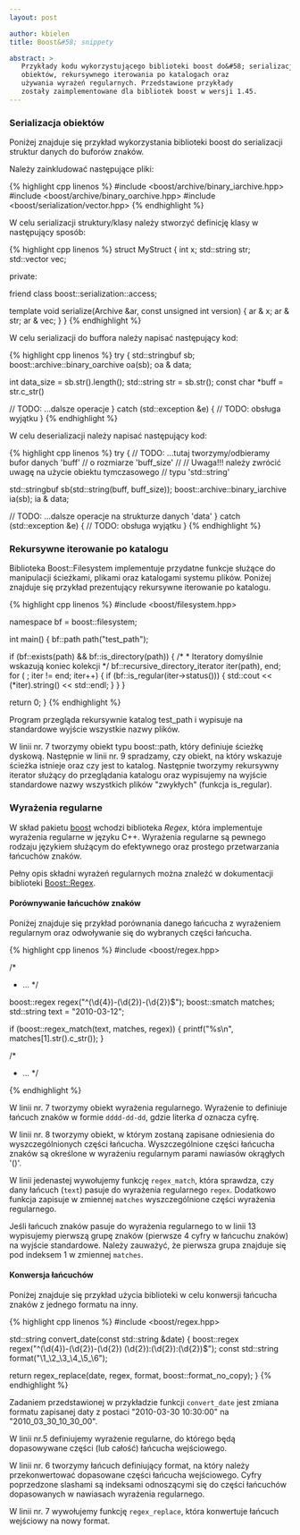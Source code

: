 ```yaml
---
layout: post

author: kbielen
title: Boost&#58; snippety

abstract: >
   Przykłady kodu wykorzystującego biblioteki boost do&#58; serializacji
   obiektów, rekursywnego iterowania po katalogach oraz
   używania wyrażeń regularnych. Przedstawione przykłady
   zostały zaimplementowane dla bibliotek boost w wersji 1.45.
---
```


### Serializacja obiektów

Poniżej znajduje się przykład wykorzystania biblioteki boost do serializacji
struktur danych do buforów znaków.

Należy zainkludować następujące pliki:

{% highlight cpp linenos %}
#include <boost/archive/binary_iarchive.hpp>
#include <boost/archive/binary_oarchive.hpp>
#include <boost/serialization/vector.hpp>
{% endhighlight %}

W celu serializacji struktury/klasy należy stworzyć definicję klasy w
następujący sposób:

{% highlight cpp linenos %}
struct MyStruct
{
   int x;
   std::string str;
   std::vector<int> vec;

private:

   friend class boost::serialization::access;

   template<class Archive>
   void serialize(Archive &ar, const unsigned int version)
   {
      ar & x;
      ar & str;
      ar & vec;
   }
}
{% endhighlight %}

W celu serializacji do buffora należy napisać następujący kod:

{% highlight cpp linenos %}
try
{
   std::stringbuf sb;
   boost::archive::binary_oarchive oa(sb);
   oa & data;

   int data_size = sb.str().length();
   std::string str = sb.str();
   const char *buff = str.c_str()

   // TODO: ...dalsze operacje
}
catch (std::exception &e)
{
   // TODO: obsługa wyjątku
}
{% endhighlight %}

W celu deserializacji należy napisać następujący kod:

{% highlight cpp linenos %}
try
{
   // TODO: ...tutaj tworzymy/odbieramy bufor danych 'buff'
   // o rozmiarze 'buff_size'
   //
   // Uwaga!!! należy zwrócić uwagę na użycie obiektu tymczasowego
   // typu 'std::string'

   std::stringbuf sb(std::string(buff, buff_size));
   boost::archive::binary_iarchive ia(sb);
   ia & data;

   // TODO: ...dalsze operacje na strukturze danych 'data'
}
catch (std::exception &e)
{
   // TODO: obsługa wyjątku
}
{% endhighlight %}

### Rekursywne iterowanie po katalogu

Biblioteka Boost::Filesystem implementuje przydatne funkcje służące do
manipulacji ścieżkami, plikami oraz katalogami systemu plików. Poniżej znajduje
się przykład prezentujący rekursywne iterowanie po katalogu.

{% highlight cpp linenos %}
#include <boost/filesystem.hpp>

namespace bf = boost::filesystem;

int main()
{
   bf::path path("test_path");

   if (bf::exists(path) && bf::is_directory(path))
   {
      /*
       * Iteratory domyślnie wskazują koniec kolekcji
       */
      bf::recursive_directory_iterator iter(path), end;
      for ( ; iter != end; iter++)
      {
         if (bf::is_regular(iter->status()))
         {
            std::cout << (*iter).string() << std::endl;
         }
      }
   }

   return 0;
}
{% endhighlight %}

Program przegląda rekursywnie katalog test_path i wypisuje na standardowe
wyjście wszystkie nazwy plików.

W linii nr. 7 tworzymy obiekt typu boost::path, który definiuje ścieżkę dyskową.
Następnie w linii nr. 9 spradzamy, czy obiekt, na który wskazuje ścieżka
istnieje oraz czy jest to katalog. Następnie tworzymy rekursywny iterator
służący do przeglądania katalogu oraz wypisujemy na wyjście standardowe nazwy
wszystkich plików "zwykłych" (funkcja is_regular).

### Wyrażenia regularne

W skład pakietu [boost](http://boost.org) wchodzi biblioteka _Regex_, która
implementuje wyrażenia regularne w języku C++. Wyrażenia regularne są pewnego
rodzaju językiem służącym do efektywnego oraz prostego przetwarzania łańcuchów
znaków.

Pełny opis składni wyrażeń regularnych można znaleźć w dokumentacji biblioteki
[Boost::Regex](http://www.boost.org/doc/libs/1_44_0/libs/regex/doc/html/index.html).

#### Porównywanie łańcuchów znaków

Poniżej znajduje się przykład porównania danego łańcucha z wyrażeniem regularnym
oraz odwoływanie się do wybranych części łańcucha.

{% highlight cpp linenos %}
#include <boost/regex.hpp>

/*
 * ...
 */

boost::regex regex("^(\\d{4})-(\\d{2})-(\\d{2})$");
boost::smatch matches;
std::string text = "2010-03-12";

if (boost::regex_match(text, matches, regex))
{
   printf("%s\n", matches[1].str().c_str());
}

/*
 * ...
 */

{% endhighlight %}

W linii nr. 7 tworzymy obiekt wyrażenia regularnego. Wyrażenie to definiuje
łańcuch znaków w formie `dddd-dd-dd`, gdzie literka _d_ oznacza cyfrę.

W linii nr. 8 tworzymy obiekt, w którym zostaną zapisane odniesienia do
wyszczególnionych części łańcucha. Wyszczególnione części łańcucha znaków są
określone w wyrażeniu regularnym parami nawiasów okrągłych '()'.

W linii jedenastej wywołujemy funkcję `regex_match`, która sprawdza, czy dany
łańcuch (`text`) pasuje do wyrażenia regularnego `regex`. Dodatkowo funkcja
zapisuje w zmiennej `matches` wyszczególnione części wyrażenia regularnego.

Jeśli łańcuch znaków pasuje do wyrażenia regularnego to w linii 13 wypisujemy
pierwszą grupę znaków (pierwsze 4 cyfry w łańcuchu znaków) na wyjście
standardowe. Należy zauważyć, że pierwsza grupa znajduje się pod indeksem 1 w
zmiennej `matches`.

#### Konwersja łańcuchów

Poniżej znajduje się przykład użycia biblioteki w celu konwersji łańcucha znaków
z jednego formatu na inny.

{% highlight cpp linenos %}
#include <boost/regex.hpp>

std::string convert_date(const std::string &date)
{
   boost::regex regex("^(\\d{4})-(\\d{2})-(\\d{2}) (\\d{2}):(\\d{2}):(\\d{2})$");
   const std::string format("\\1_\\2_\\3_\\4_\\5_\\6");

   return regex_replace(date, regex, format, boost::format_no_copy);
}
{% endhighlight %}

Zadaniem przedstawionej w przykładzie funkcji `convert_date` jest zmiana formatu
zapisanej daty z postaci "2010-03-30 10:30:00" na "2010_03_30_10_30_00".

W linii nr.5  definiujemy wyrażenie regularne, do którego będą dopasowywane
części (lub całość) łańcucha wejściowego.

W linii nr. 6 tworzymy łańcuch definiujący format, na który należy
przekonwertować dopasowane części łańcucha wejściowego. Cyfry poprzedzone
slashami są indeksami odnoszącymi się do części łańcuchów dopasowanych w
nawiasach wyrażenia regularnego.

W linii nr. 7 wywołujemy funkcję `regex_replace`, która konwertuje łańcuch
wejściowy na nowy format.
